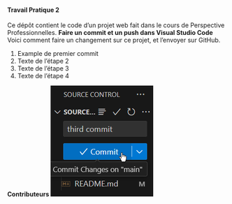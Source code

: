 #### Travail Pratique 2
Ce dépôt contient le code d’un projet web fait dans le cours de Perspective Professionnelles.
**Faire un commit et un push dans Visual Studio Code**
Voici comment faire un changement sur ce projet, et l’envoyer sur GitHub.
1. Example de premier commit
2. Texte de l’étape 2
3. Texte de l’étape 3
4. Texte de l’étape 4
 
 **Contributeurs**
 ![](img/screenshot1.png)